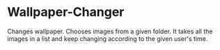 # Wallpaper-Changer
Changes wallpaper. Chooses images from a given folder. It takes all the images in a list and keep changing according to the given user's time.
